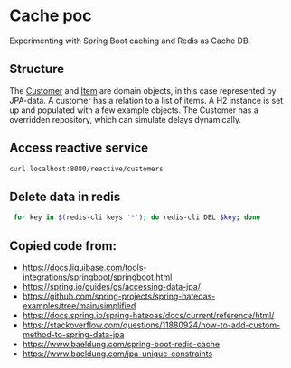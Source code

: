# Cache poc
Experimenting with Spring Boot caching and Redis as Cache DB.

## Structure
The [Customer](src/main/java/com/wixia/rediscache/persistence/CustomerEo.java)
and [Item](src/main/java/com/wixia/rediscache/persistence/ItemEo.java)
are domain objects, in this case represented by JPA-data.
A customer has a relation to a list of items. A H2 instance is set up and
populated with a few example objects. The Customer has a overridden
repository, which can simulate delays dynamically.

## Access reactive service
```bash
curl localhost:8080/reactive/customers
```

## Delete data in redis
```bash
 for key in $(redis-cli keys '*'); do redis-cli DEL $key; done
 ```

## Copied code from:
* https://docs.liquibase.com/tools-integrations/springboot/springboot.html
* https://spring.io/guides/gs/accessing-data-jpa/
* https://github.com/spring-projects/spring-hateoas-examples/tree/main/simplified
* https://docs.spring.io/spring-hateoas/docs/current/reference/html/
* https://stackoverflow.com/questions/11880924/how-to-add-custom-method-to-spring-data-jpa
* https://www.baeldung.com/spring-boot-redis-cache
* https://www.baeldung.com/jpa-unique-constraints
